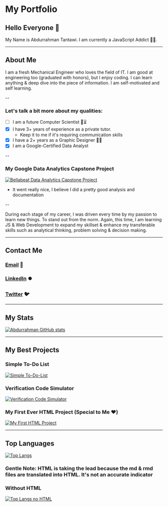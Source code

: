 # **My Portfolio**

## Hello Everyone :wave:

My Name is Abdurrahman Tantawi. I am currently a JavaScript Addict 👨‍💻.

---

## About Me

I am a fresh Mechanical Engineer who loves the field of IT. I am good at engineering too (graduated with honors), but I enjoy coding. I can learn anything & deep dive into the piece of information. I am self-motivated and self learning.

--

### **Let's talk a bit more about my qualities:**

- [ ] I am a future Computer Scientist 🤞⏳
- [x] I have 3+ years of experience as a private tutor.
  - Keep it to me if it's requiring communication skills
- [x] I have a 2+ years as a Graphic Designer :artist:
- [x] I am a Google-Certified Data Analyst

--

### My Google Data Analytics Capstone Project

[![Bellabeat Data Analytics Capstone Project](https://github-readme-stats.vercel.app/api/pin/?username=Abrahman-ra&theme=nightowl&repo=Bellabeat-DA-Project)](https://github.com/Abrahman-Ra/Bellabeat-DA-Project)

- It went really nice, I believe I did a pretty good analysis and documentation

--

During each stage of my career, I was driven every time by my passion to learn new things. To stand out from the norm. Again, this time, I am learning JS & Web Development to expand my skillset & enhance my transferable skills such as analytical thinking, problem solving & decision making.

---

## Contact Me

### [Email](abdurrahman.tantawi@gmail.com) 📧

### [LinkedIn](www.linkedIn.com/in/AbRahman-Ra) ⏺️

### [Twitter](https://twitter.com/AbRahman_Ra) 🐦

---

## My Stats

[![Abdurrahman GitHub stats](https://github-readme-stats.vercel.app/api?username=Abrahman-Ra&show_icons=true&theme=vision-friendly-dark)](https://github.com/Abrahman-Ra/github-readme-stats)

---

## My Best Projects

### Simple To-Do List

[![Simple To-Do-List](https://github-readme-stats.vercel.app/api/pin/?username=Abrahman-ra&theme=nightowl&repo=To-Do-List)](https://github.com/Abrahman-Ra/To-Do-List)

### Verification Code Simulator

[![Verification Code Simulator](https://github-readme-stats.vercel.app/api/pin/?username=Abrahman-ra&theme=nightowl&repo=Verify-Code-Simulator)](https://github.com/Abrahman-Ra/Verify-Code-Simulator)

### My First Ever HTML Project (Special to Me ❤️)

[![My First HTML Project](https://github-readme-stats.vercel.app/api/pin/?username=Abrahman-ra&theme=nightowl&repo=My-First-HTML-Project)](https://github.com/Abrahman-Ra/My-First-HTML-Project)

---

## Top Languages

[![Top Langs](https://github-readme-stats.vercel.app/api/top-langs/?username=Abrahman-Ra&size_weight=0.5&count_weight=0.5&layout=donut&theme=radical)](https://github.com/Abrahman-Ra/github-readme-stats)

### Gentle Note: HTML is taking the lead because the md & rmd files are translated into HTML. It's not an accurate indicator

### Without HTML

[![Top Langs no HTML](https://github-readme-stats.vercel.app/api/top-langs/?username=Abrahman-Ra&size_weight=0.5&count_weight=0.5&layout=donut&theme=radical&hide=html)](https://github.com/Abrahman-Ra/github-readme-stats)
